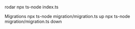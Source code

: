 rodar 
npx ts-node index.ts 

Migrations 
npx ts-node migration/migration.ts up
npx ts-node migration/migration.ts down